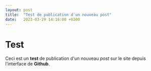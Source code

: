 ```yaml
---
layout: post
title:  "Test de publication d'un nouveau post"
date:   2023-03-29 14:18:00 +0200
---
```


# Test

Ceci est un <b>test</b> de publication d'un nouveau _post_ sur le site depuis l'interface de **Github**.
